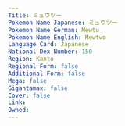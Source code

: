 ```yaml
---
﻿Title: ミュウツー
Pokemon Name Japanese: ミュウツー
Pokemon Name German: Mewtu
Pokemon Name English: Mewtwo
Language Card: Japanese
National Dex Number: 150
Region: Kanto
Regional Form: false
Additional Form: false
Mega: false
Gigantamax: false
Cover: false
Link: 
Owned: 
---
```

